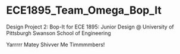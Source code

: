 # ECE1895_Team_Omega_Bop_It
Design Project 2: Bop-It for ECE 1895: Junior Design 
@ University of Pittsburgh Swanson School of Engineering

Yarrrrr Matey
Shivver Me Timmmmbers!